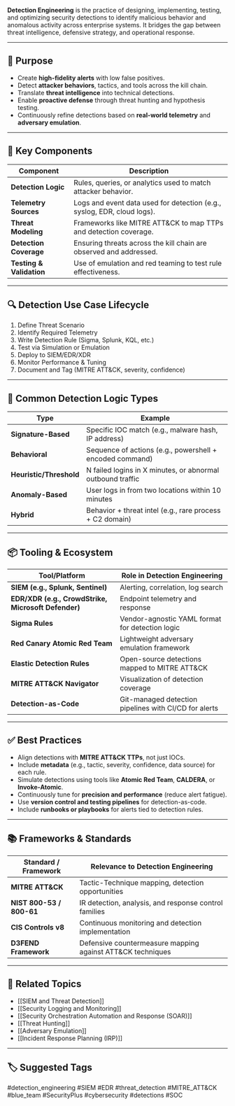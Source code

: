 **Detection Engineering** is the practice of designing, implementing, testing, and optimizing security detections to identify malicious behavior and anomalous activity across enterprise systems. It bridges the gap between threat intelligence, defensive strategy, and operational response.

---

## 🎯 Purpose

- Create **high-fidelity alerts** with low false positives.
- Detect **attacker behaviors**, tactics, and tools across the kill chain.
- Translate **threat intelligence** into technical detections.
- Enable **proactive defense** through threat hunting and hypothesis testing.
- Continuously refine detections based on **real-world telemetry** and **adversary emulation**.

---

## 🧱 Key Components

| Component               | Description                                                           |
|--------------------------|-----------------------------------------------------------------------|
| **Detection Logic**       | Rules, queries, or analytics used to match attacker behavior.         |
| **Telemetry Sources**     | Logs and event data used for detection (e.g., syslog, EDR, cloud logs). |
| **Threat Modeling**       | Frameworks like MITRE ATT&CK to map TTPs and detection coverage.      |
| **Detection Coverage**    | Ensuring threats across the kill chain are observed and addressed.   |
| **Testing & Validation**  | Use of emulation and red teaming to test rule effectiveness.          |

---

## 🔍 Detection Use Case Lifecycle

1. Define Threat Scenario
2. Identify Required Telemetry
3. Write Detection Rule (Sigma, Splunk, KQL, etc.)
4. Test via Simulation or Emulation
5. Deploy to SIEM/EDR/XDR
6. Monitor Performance & Tuning
7. Document and Tag (MITRE ATT&CK, severity, confidence)


---

## 🧠 Common Detection Logic Types

| Type                   | Example                                                        |
|------------------------|----------------------------------------------------------------|
| **Signature-Based**     | Specific IOC match (e.g., malware hash, IP address)            |
| **Behavioral**          | Sequence of actions (e.g., powershell + encoded command)       |
| **Heuristic/Threshold** | N failed logins in X minutes, or abnormal outbound traffic     |
| **Anomaly-Based**       | User logs in from two locations within 10 minutes              |
| **Hybrid**              | Behavior + threat intel (e.g., rare process + C2 domain)       |

---

## 📦 Tooling & Ecosystem

| Tool/Platform       | Role in Detection Engineering                                     |
|----------------------|------------------------------------------------------------------|
| **SIEM (e.g., Splunk, Sentinel)** | Alerting, correlation, log search                            |
| **EDR/XDR (e.g., CrowdStrike, Microsoft Defender)** | Endpoint telemetry and response                 |
| **Sigma Rules**       | Vendor-agnostic YAML format for detection logic                 |
| **Red Canary Atomic Red Team** | Lightweight adversary emulation framework               |
| **Elastic Detection Rules** | Open-source detections mapped to MITRE ATT&CK              |
| **MITRE ATT&CK Navigator** | Visualization of detection coverage                        |
| **Detection-as-Code** | Git-managed detection pipelines with CI/CD for alerts           |

---

## ✅ Best Practices

- Align detections with **MITRE ATT&CK TTPs**, not just IOCs.
- Include **metadata** (e.g., tactic, severity, confidence, data source) for each rule.
- Simulate detections using tools like **Atomic Red Team**, **CALDERA**, or **Invoke-Atomic**.
- Continuously tune for **precision and performance** (reduce alert fatigue).
- Use **version control and testing pipelines** for detection-as-code.
- Include **runbooks or playbooks** for alerts tied to detection rules.

---

## 📚 Frameworks & Standards

| Standard / Framework  | Relevance to Detection Engineering                             |
|------------------------|---------------------------------------------------------------|
| **MITRE ATT&CK**        | Tactic-Technique mapping, detection opportunities            |
| **NIST 800-53 / 800-61**| IR detection, analysis, and response control families         |
| **CIS Controls v8**     | Continuous monitoring and detection implementation            |
| **D3FEND Framework**    | Defensive countermeasure mapping against ATT&CK techniques    |

---

## 🧩 Related Topics

- [[SIEM and Threat Detection]]
- [[Security Logging and Monitoring]]
- [[Security Orchestration Automation and Response (SOAR)]]
- [[Threat Hunting]]
- [[Adversary Emulation]]
- [[Incident Response Planning (IRP)]]

---

## 🏷 Suggested Tags

#detection_engineering #SIEM #EDR #threat_detection #MITRE_ATT&CK #blue_team #SecurityPlus #cybersecurity #detections #SOC

